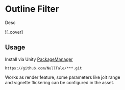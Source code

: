 # Outline Filter

Desc

![_cover]

## Usage
Install via Unity [PackageManager](https://docs.unity3d.com/Manual/upm-ui-giturl.html)
```
https://github.com/NullTale/***.git
```

Works as render feature, some parameters like jolt range</br>
and vignette flickering can be configured in the asset.</br>

